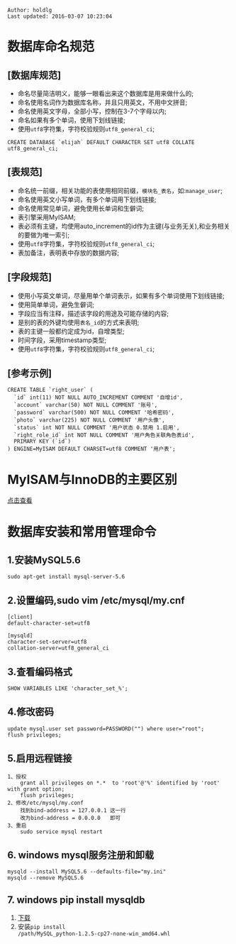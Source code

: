 ```
Author: holdlg
Last updated: 2016-03-07 10:23:04
```

# 数据库命名规范

## [数据库规范]

 - 命名尽量简洁明义，能够一眼看出来这个数据库是用来做什么的;
 - 命名使用名词作为数据库名称，并且只用英文，不用中文拼音;
 - 命名使用英文字母，全部小写，控制在3-7个字母以内;
 - 命名如果有多个单词，使用下划线链接;
 - 使用<code>utf8</code>字符集，字符校验规则<code>utf8_general_ci</code>;
 ```
 CREATE DATABASE `elijah` DEFAULT CHARACTER SET utf8 COLLATE utf8_general_ci;
 ```

## [表规范]

 - 命名统一前缀，相关功能的表使用相同前缀，<code>模块名_表名</code>，如:<code>manage_user</code>;
 - 命名使用英文小写单词，有多个单词用下划线链接;
 - 命名使用常见单词，避免使用长单词和生僻词;
 - 表引擎采用MyISAM;
 - 表必须有主键，均使用auto_increment的id作为主键(与业务无关),和业务相关的要做为唯一索引;
 - 使用<code>utf8</code>字符集，字符校验规则<code>utf8_general_ci</code>;
 - 表加备注，表明表中存放的数据内容;

## [字段规范]

 - 使用小写英文单词，尽量用单个单词表示，如果有多个单词使用下划线链接;
 - 使用简单单词，避免生僻词;
 - 字段应当有注释，描述该字段的用途及可能存储的内容;
 - 是别的表的外键均使用<code>表名_id</code>的方式来表明;
 - 表的主键一般都约定成为id，自增类型;
 - 时间字段，采用timestamp类型;
 - 使用<code>utf8</code>字符集，字符校验规则<code>utf8_general_ci</code>;

## [参考示例]
```
CREATE TABLE `right_user` (
  `id` int(11) NOT NULL AUTO_INCREMENT COMMENT '自增id',
  `account` varchar(50) NOT NULL COMMENT '账号',
  `password` varchar(500) NOT NULL COMMENT '哈希密码',
  `photo` varchar(225) NOT NULL COMMENT '用户头像',
  `status` int NOT NULL COMMENT '用户状态 0.禁用 1.启用',
  `right_role_id` int NOT NULL COMMENT '用户角色关联角色表id',
  PRIMARY KEY (`id`)
) ENGINE=MyISAM DEFAULT CHARSET=utf8 COMMENT '用户表';
```

# MyISAM与InnoDB的主要区别
[点击查看](http://www.ha97.com/4197.html)


# 数据库安装和常用管理命令

## 1.安装MySQL5.6
```
sudo apt-get install mysql-server-5.6
```

## 2.设置编码,sudo vim /etc/mysql/my.cnf
```
[client]
default-character-set=utf8

[mysqld]
character-set-server=utf8  
collation-server=utf8_general_ci
```

## 3.查看编码格式
```
SHOW VARIABLES LIKE 'character_set_%';
```

## 4.修改密码
```
update mysql.user set password=PASSWORD("") where user="root";
flush privileges;
```

## 5.启用远程链接
```
1、授权
    grant all privileges on *.*  to 'root'@'%' identified by 'root' with grant option;
    flush privileges;
2、修改/etc/mysql/my.conf
    找到bind-address = 127.0.0.1 这一行
    改为bind-address = 0.0.0.0   即可
3、重启
    sudo service mysql restart
```

## 6. windows mysql服务注册和卸载
```
mysqld --install MySQL5.6 --defaults-file="my.ini"
mysqld --remove MySQL5.6
```

## 7. windows pip install mysqldb
1. [下载](http://www.lfd.uci.edu/~gohlke/pythonlibs/#mysql-python)
2. 安装<code>pip install /path/MySQL_python-1.2.5-cp27-none-win_amd64.whl
